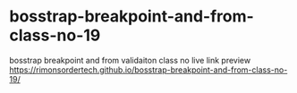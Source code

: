 # bosstrap-breakpoint-and-from-class-no-19
bosstrap  breakpoint and from validaiton   class  no 
live link preview 
https://rimonsordertech.github.io/bosstrap-breakpoint-and-from-class-no-19/

